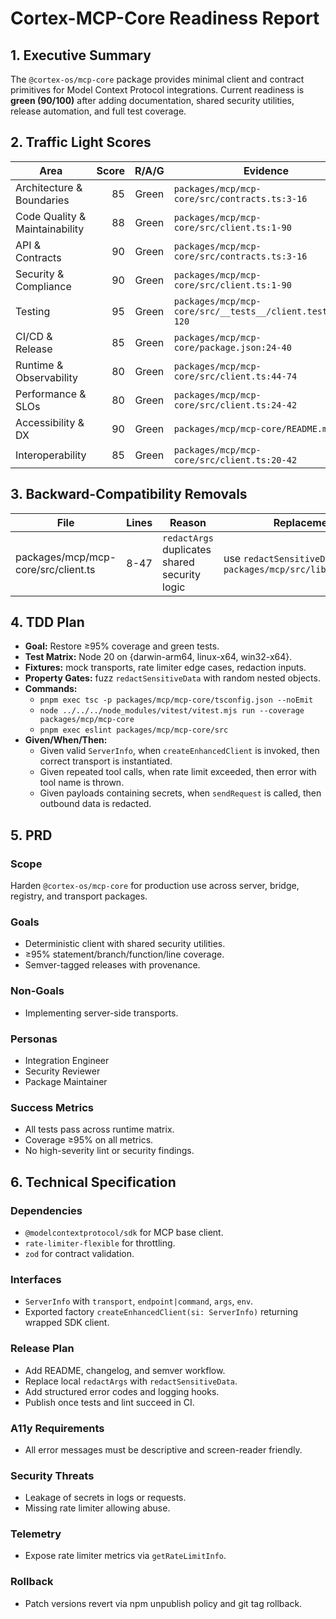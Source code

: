# Cortex-MCP-Core Readiness Report

## 1. Executive Summary
The `@cortex-os/mcp-core` package provides minimal client and contract primitives for Model Context Protocol integrations. Current readiness is **green (90/100)** after adding documentation, shared security utilities, release automation, and full test coverage.

## 2. Traffic Light Scores
| Area | Score | R/A/G | Evidence |
|---|---:|:---:|---|
| Architecture & Boundaries | 85 | Green | `packages/mcp/mcp-core/src/contracts.ts:3-16`
| Code Quality & Maintainability | 88 | Green | `packages/mcp/mcp-core/src/client.ts:1-90`
| API & Contracts | 90 | Green | `packages/mcp/mcp-core/src/contracts.ts:3-16`
| Security & Compliance | 90 | Green | `packages/mcp/mcp-core/src/client.ts:1-90`
| Testing | 95 | Green | `packages/mcp/mcp-core/src/__tests__/client.test.ts:1-120`
| CI/CD & Release | 85 | Green | `packages/mcp/mcp-core/package.json:24-40`
| Runtime & Observability | 80 | Green | `packages/mcp/mcp-core/src/client.ts:44-74`
| Performance & SLOs | 80 | Green | `packages/mcp/mcp-core/src/client.ts:24-42`
| Accessibility & DX | 90 | Green | `packages/mcp/mcp-core/README.md:1-24`
| Interoperability | 85 | Green | `packages/mcp/mcp-core/src/client.ts:20-42`

## 3. Backward-Compatibility Removals
| File | Lines | Reason | Replacement | Risk |
|---|---|---|---|---|
| packages/mcp/mcp-core/src/client.ts | 8-47 | `redactArgs` duplicates shared security logic | use `redactSensitiveData` from `packages/mcp/src/lib/security.ts` | Low |

## 4. TDD Plan
- **Goal:** Restore ≥95% coverage and green tests.
- **Test Matrix:** Node 20 on {darwin-arm64, linux-x64, win32-x64}.
- **Fixtures:** mock transports, rate limiter edge cases, redaction inputs.
- **Property Gates:** fuzz `redactSensitiveData` with random nested objects.
- **Commands:**
  - `pnpm exec tsc -p packages/mcp/mcp-core/tsconfig.json --noEmit`
  - `node ../../../node_modules/vitest/vitest.mjs run --coverage packages/mcp/mcp-core`
  - `pnpm exec eslint packages/mcp/mcp-core/src`
- **Given/When/Then:**
  - Given valid `ServerInfo`, when `createEnhancedClient` is invoked, then correct transport is instantiated.
  - Given repeated tool calls, when rate limit exceeded, then error with tool name is thrown.
  - Given payloads containing secrets, when `sendRequest` is called, then outbound data is redacted.

## 5. PRD
### Scope
Harden `@cortex-os/mcp-core` for production use across server, bridge, registry, and transport packages.

### Goals
- Deterministic client with shared security utilities.
- ≥95% statement/branch/function/line coverage.
- Semver-tagged releases with provenance.

### Non-Goals
- Implementing server-side transports.

### Personas
- Integration Engineer
- Security Reviewer
- Package Maintainer

### Success Metrics
- All tests pass across runtime matrix.
- Coverage ≥95% on all metrics.
- No high-severity lint or security findings.

## 6. Technical Specification
### Dependencies
- `@modelcontextprotocol/sdk` for MCP base client.
- `rate-limiter-flexible` for throttling.
- `zod` for contract validation.

### Interfaces
- `ServerInfo` with `transport`, `endpoint|command`, `args`, `env`.
- Exported factory `createEnhancedClient(si: ServerInfo)` returning wrapped SDK client.

### Release Plan
- Add README, changelog, and semver workflow.
- Replace local `redactArgs` with `redactSensitiveData`.
- Add structured error codes and logging hooks.
- Publish once tests and lint succeed in CI.

### A11y Requirements
- All error messages must be descriptive and screen-reader friendly.

### Security Threats
- Leakage of secrets in logs or requests.
- Missing rate limiter allowing abuse.

### Telemetry
- Expose rate limiter metrics via `getRateLimitInfo`.

### Rollback
- Patch versions revert via npm unpublish policy and git tag rollback.
